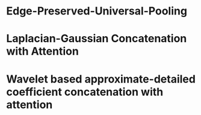 # Edge-Preserved-Universal-Pooling

# Laplacian-Gaussian Concatenation with Attention

# Wavelet based approximate-detailed coefficient concatenation with attention
